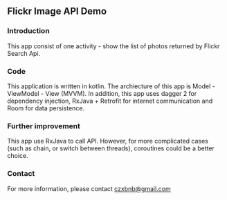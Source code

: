 ## Flickr Image API Demo

### Introduction
This app consist of one activity - show the list of photos returned by Flickr Search Api. 

### Code
This application is written in kotlin. The archiecture of this app is Model - ViewModel - View (MVVM). 
In addition, this app uses dagger 2 for dependency injection, RxJava + Retrofit for internet communication and Room for data persistence.

### Further improvement
This app use RxJava to call API. However, for more complicated cases (such as chain, or switch between threads), coroutines could be a better choice.

### Contact
For more information, please contact czxbnb@gmail.com
